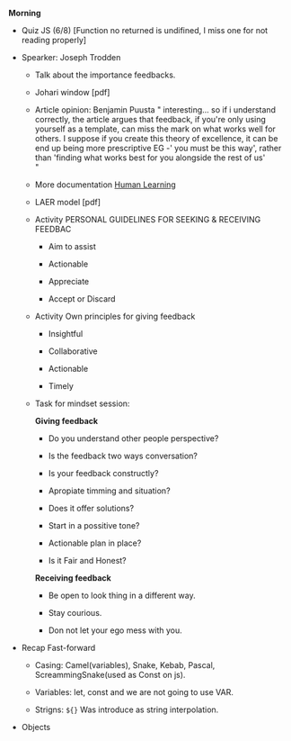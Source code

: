 **Morning**

- Quiz JS (6/8) [Function no returned is undifined, I miss one for not reading properly]


- Spearker: Joseph Trodden
    - Talk about the importance feedbacks.

    - Johari window
    [pdf]
    
    - Article opinion: Benjamin Puusta
    "
        interesting... so if i understand correctly, the article argues that feedback, if you're only using yourself as a template, can miss the mark on what works well for others.  I suppose if you create this theory of excellence, it can be end up being more prescriptive EG -' you must be this way', rather than 'finding what works best for you alongside the rest of us'             
    "

    - More documentation [Human Learning](https://www.humanlearning.systems/)

    - LAER model
    [pdf]

    - Activity PERSONAL GUIDELINES FOR SEEKING & RECEIVING FEEDBAC

        - Aim to assist

        - Actionable

        - Appreciate
        
        - Accept or Discard
        
    - Activity Own principles for giving feedback
        
        - Insightful

        - Collaborative

        - Actionable

        - Timely

    - Task for mindset session:

        **Giving feedback**

        - Do you understand other people perspective?

        - Is the feedback two ways conversation?

        - Is your feedback constructly?

        - Apropiate timming and situation?

        - Does it offer solutions?

        - Start in a possitive tone?

        - Actionable plan in place?

        - Is it Fair and Honest?

        **Receiving feedback**

        - Be open to look thing in a different way.

        - Stay courious.

        - Don not let your ego mess with you.



- Recap Fast-forward
    
    - Casing: Camel(variables), Snake, Kebab, Pascal, ScreammingSnake(used as Const on js).

    - Variables: let, const and we are not going to use VAR.

    - Strigns: `${}` Was introduce as string interpolation.

- Objects